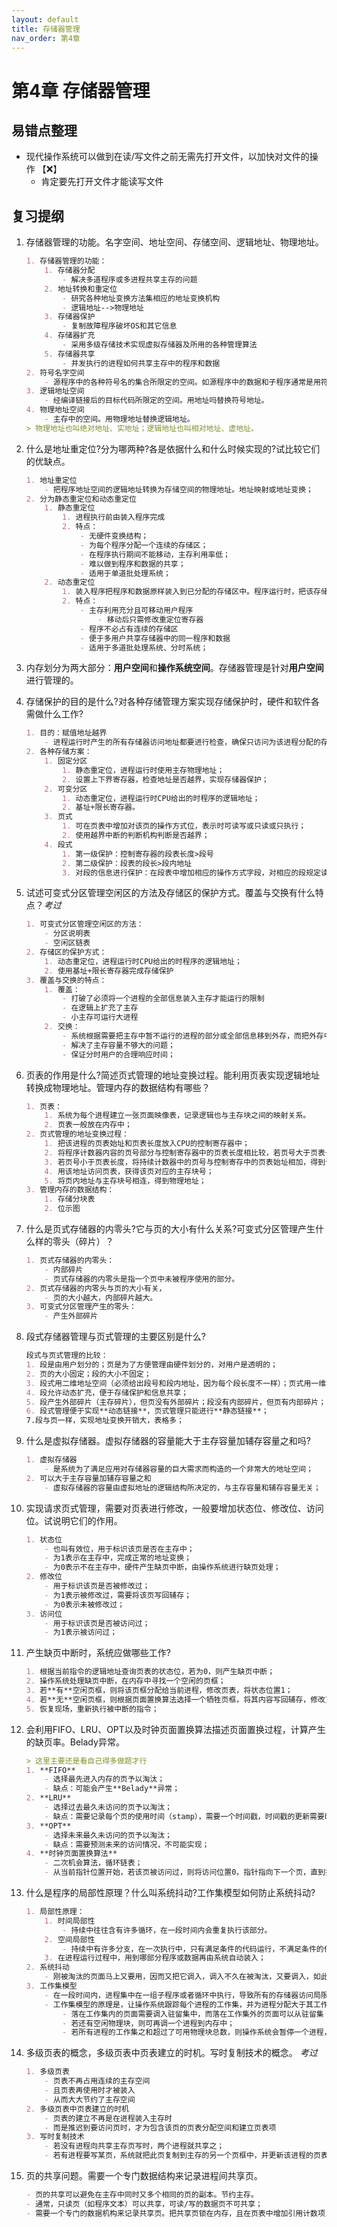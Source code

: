 ```yaml
---
layout: default
title: 存储器管理
nav_order: 第4章
---
```


# 第4章 存储器管理

## 易错点整理

- 现代操作系统可以做到在读/写文件之前无需先打开文件，以加快对文件的操作 【❌】
  - 肯定要先打开文件才能读写文件

## 复习提纲


1. 存储器管理的功能。名字空间、地址空间、存储空间、逻辑地址、物理地址。

    ```markdown
    1. 存储器管理的功能：
        1. 存储器分配
            - 解决多道程序或多进程共享主存的问题
        2. 地址转换和重定位
            - 研究各种地址变换方法集相应的地址变换机构
            - 逻辑地址-->物理地址
        3. 存储器保护
            - 复制故障程序破坏OS和其它信息
        4. 存储器扩充
            - 采用多级存储技术实现虚拟存储器及所用的各种管理算法
        5. 存储器共享
            - 并发执行的进程如何共享主存中的程序和数据
    2. 符号名字空间
        - 源程序中的各种符号名的集合所限定的空间。如源程序中的数据和子程序通常是用符号名进行访问的。
    3. 逻辑地址空间
        - 经编译链接后的目标代码所限定的空间。用地址吗替换符号地址。
    4. 物理地址空间
        - 主存中的空间。用物理地址替换逻辑地址。
    > 物理地址也叫绝对地址、实地址；逻辑地址也叫相对地址、虚地址。
    ```

2. 什么是地址重定位?分为哪两种?各是依据什么和什么时候实现的?试比较它们的优缺点。

    ```markdown
    1. 地址重定位
        - 把程序地址空间的逻辑地址转换为存储空间的物理地址。地址映射或地址变换；
    2. 分为静态重定位和动态重定位
        1. 静态重定位
            1. 进程执行前由装入程序完成
            2. 特点：
                - 无硬件变换结构；
                - 为每个程序分配一个连续的存储区；
                - 在程序执行期间不能移动，主存利用率低；
                - 难以做到程序和数据的共享；
                - 适用于单道批处理系统；
        2. 动态重定位
            1. 装入程序把程序和数据原样装入到已分配的存储区中。程序运行时，把该存储区的起始地址送入重定位寄存去，由硬件实现地址变换。
            2. 特点：
                - 主存利用充分且可移动用户程序
                    - 移动后只需修改重定位寄存器
                - 程序不必占有连续的存储区
                - 便于多用户共享存储器中的同一程序和数据
                - 适用于多道批处理系统、分时系统；
    ```

3. 内存划分为两大部分：**用户空间**和**操作系统空间**。存储器管理是针对**用户空间**进行管理的。

4. 存储保护的目的是什么?对各种存储管理方案实现存储保护时，硬件和软件各需做什么工作?

    ```markdown
    1. 目的：赋值地址越界
        - 进程运行时产生的所有存储器访问地址都要进行检查，确保只访问为该进程分配的存储区域；
    2. 各种存储方案：
        1. 固定分区
            1. 静态重定位，进程运行时使用主存物理地址；
            2. 设置上下界寄存器，检查地址是否越界，实现存储器保护；
        2. 可变分区
            1. 动态重定位，进程运行时CPU给出的时程序的逻辑地址；
            2. 基址+限长寄存器。
        3. 页式
            1. 可在页表中增加对该页的操作方式位，表示时可读写或只读或只执行；
            2. 使用越界中断的判断机构判断是否越界；
        4. 段式
            1. 第一级保护：控制寄存器的段表长度>段号
            2. 第二级保护：段表的段长>段内地址
            3. 对段的信息进行保护：在段表中增加相应的操作方式字段，对相应的段规定读、写、执行操作权限
    ```

5. 试述可变式分区管理空闲区的方法及存储区的保护方式。覆盖与交换有什么特点？*考过*

    ```markdown
    1. 可变式分区管理空闲区的方法：
        - 分区说明表
        - 空闲区链表
    2. 存储区的保护方式：
        1. 动态重定位，进程运行时CPU给出的时程序的逻辑地址；
        2. 使用基址+限长寄存器完成存储保护
    3. 覆盖与交换的特点：
        1. 覆盖：
            - 打破了必须将一个进程的全部信息装入主存才能运行的限制
            - 在逻辑上扩充了主存
            - 小主存可运行大进程
        2. 交换：
            - 系统根据需要把主存中暂不运行的进程的部分或全部信息移到外存，而把外存中的进程移到主存并投入运行；
            - 解决了主存容量不够大的问题；
            - 保证分时用户的合理响应时间；
    ```

6. 页表的作用是什么?简述页式管理的地址变换过程。能利用页表实现逻辑地址转换成物理地址。管理内存的数据结构有哪些？

    ```markdown
    1. 页表：
        1. 系统为每个进程建立一张页面映像表，记录逻辑也与主存块之间的映射关系。
        2. 页表一般放在内存中；
    2. 页式管理的地址变换过程：
        1. 把该进程的页表始址和页表长度放入CPU的控制寄存器中；
        2. 将程序计数器内容的页号部分与控制寄存器中的页表长度相比较，若页号大于页表长度，则产生越界中断；
        3. 若页号小于页表长度，将持续计数器中的页号与控制寄存中的页表始址相加，得到该访问操作所在页号在页表中的入口地址。这里的加时根据页表项占用的字节数决定的；
        4. 用该地址访问页表，获得该页对应的主存块号；
        5. 将页内地址与主存块号相连，得到物理地址；
    3. 管理内存的数据结构：
        1. 存储分块表
        2. 位示图
    ```

7. 什么是页式存储器的内零头?它与页的大小有什么关系?可变式分区管理产生什么样的零头（碎片）？

    ```markdown
    1. 页式存储器的内零头：
        - 内部碎片
        - 页式存储器的内零头是指一个页中未被程序使用的部分。
    2. 页式存储器的内零头与页的大小有关，
        - 页的大小越大，内部碎片越大。
    3. 可变式分区管理产生的零头：
        - 产生外部碎片
    ```

8. 段式存储器管理与页式管理的主要区别是什么?

    ```markdown
    段式与页式管理的比较：
    1. 段是由用户划分的；页是为了方便管理由硬件划分的，对用户是透明的；
    2. 页的大小固定；段的大小不固定；
    3. 段式用二维地址空间（必须给出段号和段内地址，因为每个段长度不一样）；页式用一维地址空间（给出地址可以算出页号和页内地址）；
    4. 段允许动态扩充，便于存储保护和信息共享；
    5. 段产生外部碎片（主存碎片），但页没有外部碎片；段没有内部碎片，但页有内部碎片；
    6. 段式管理便于实现**动态链接**，页式管理只能进行**静态链接**；
    7.段与页一样，实现地址变换开销大，表格多；
    ```

9. 什么是虚拟存储器。虚拟存储器的容量能大于主存容量加辅存容量之和吗?

    ```markdown
    1. 虚拟存储器
        - 是系统为了满足应用对存储器容量的巨大需求而构造的一个非常大的地址空间；
    2. 可以大于主存容量加辅存容量之和
        - 虚拟存储器的容量由虚拟地址的逻辑结构所决定的，与主存容量和辅存容量无关；
    ```

10. 实现请求页式管理，需要对页表进行修改，一般要增加状态位、修改位、访问位。试说明它们的作用。

    ```markdown
    1. 状态位
        - 也叫有效位，用于标识该页是否在主存中；
        - 为1表示在主存中，完成正常的地址变换；
        - 为0表示不在主存中，硬件产生缺页中断，由操作系统进行缺页处理；
    2. 修改位
        - 用于标识该页是否被修改过；
        - 为1表示被修改过，需要将该页写回辅存；
        - 为0表示未被修改过；
    3. 访问位
        - 用于标识该页是否被访问过；
        - 为1表示被访问过；
    ```


11. 产生缺页中断时，系统应做哪些工作? 

    ```markdown
    1. 根据当前指令的逻辑地址查询页表的状态位，若为0，则产生缺页中断；
    2. 操作系统处理缺页中断，在内存中寻找一个空闲的页框；
    3. 若**有**空闲页框，则将该页框分配给当前进程，修改页表，将状态位置1；
    4. 若**无**空闲页框，则根据页面置换算法选择一个牺牲页框，将其内容写回辅存，修改页表，将状态位置0；调入所需的页，修改页表，将状态位置1；之后还要修改相应的页表和内存分配表；
    5. 恢复现场，重新执行被中断的指令；   
    ```

12. 会利用FIFO、LRU、OPT以及时钟页面置换算法描述页面置换过程，计算产生的缺页率。Belady异常。

    ```markdown
    > 这里主要还是看自己得多做题才行
    1. **FIFO**
        - 选择最先进入内存的页予以淘汰；
        - 缺点：可能会产生**Belady**异常；
    2. **LRU**
        - 选择过去最久未访问的页予以淘汰；
        - 缺点：需要记录每个页的使用时间（stamp），需要一个时间戳，时间戳的更新需要时间；
    3. **OPT**
        - 选择未来最久未访问的页予以淘汰；
        - 缺点：需要预测未来的访问情况，不可能实现；
    4. **时钟页面置换算法**
        - 二次机会算法，循环链表；
        - 从当前指针位置开始，若该页被访问过，则将访问位置0，指针指向下一个页，直到找到一个访问位置为0的页，将其淘汰；
    ```

13. 什么是程序的局部性原理？什么叫系统抖动?工作集模型如何防止系统抖动?

    ```markdown
    1. 局部性原理：
        1. 时间局部性
            - 持续中往往含有许多循环，在一段时间内会重复执行该部分。
        2. 空间局部性
            - 持续中有许多分支，在一次执行中，只有满足条件的代码运行，不满足条件的代码不运行。即使顺序执行持续，程序的弟子域在短时间内页变化不大；
        3. 在进程运行过程中，用到哪部分程序或数据再由系统自动装入；
    2. 系统抖动
        - 刚被淘汰的页面马上又要用，因而又把它调入，调入不久在被淘汰，又要调入，如此频繁地调入调出，降低了系统的处理效率；
    3. 工作集模型
        - 在一段时间内，进程集中在一组子程序或者循环中执行，导致所有的存储器访问局限于进程地址空间的一个固定的子集；
        - 工作集模型的原理是，让操作系统跟踪每个进程的工作集，并为进程分配大于其工作集的物理块。
            - 落在工作集内的页面需要调入驻留集中，而落在工作集外的页面可以从驻留集（分配给进程的物理块数）中换出；
            - 若还有空闲物理块，则可再调一个进程到内存中；
            - 若所有进程的工作集之和超过了可用物理块总数，则操作系统会暂停一个进程，将其页面调出并将物理块分配给其它进程，防止出现抖动现象；
    ```


14. 多级页表的概念，多级页表中页表建立的时机。写时复制技术的概念。 *考过*

    ```markdown
    1. 多级页表
        - 页表不再占用连续的主存空间
        - 且页表再使用时才被装入
        - 从而大大节约了主存空间
    2. 多级页表中页表建立的时机
        - 页表的建立不再是在进程装入主存时
        - 而是推迟到要访问页时，才为包含该页的页表分配空间和建立页表项
    3. 写时复制技术
        - 若没有进程向共享主存页写时，两个进程就共享之；
        - 若有进程要写某页，系统就把此页复制到主存的另一个页框中，并更新该进程的页表，使之指向此复制的页框，且设置该页为可读/写；
    ```


15. 页的共享问题。需要一个专门数据结构来记录进程间共享页。

    ```markdown
    - 页的共享可以避免在主存中同时又多个相同的页的副本。节约主存。
    - 通常，只读页（如程序文本）可以共享，可读/写的数据页不可共享；
    - 需要一个专门的数据机构来记录共享页。把共享页锁在内存，且在页表中增加引用计数项，仅当其引用计数为0时，才允许调出或释放盘空间。
    ```
